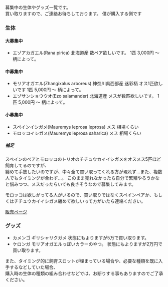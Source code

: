 ---
---

募集中の生体やグッズ一覧です。  
買い取りますので、ご連絡お待ちしております。
僕が購入する側です

### 生体

#### 大募集中

* エゾアカガエル(Rana pirica) 北海道産 数ペア欲しいです。 1匹 3,000円 〜 柄によって。

#### 中募集中

* モリアオガエル(Zhangixalus arboreus) 神奈川県西部産 迷彩柄 オス1匹欲しいです 1匹 5,000円 〜 柄によって。
* エゾサンショウウオ(Ezo salamander) 北海道産 メスが数匹欲しいです。 1匹 5,000円 〜 柄によって。

#### 小募集中

* スペインイシガメ(Mauremys leprosa leprosa) メス 相場くらい
* モロッコイシガメ(Mauremys leprosa saharica) メス 相場くらい

##### 補足

スペインのペアとモロッコのトリオのチチュウカイイシガメをオスメス5匹ほど飼育してるのですが、  
纏めて手放したいのですが、中々全て買い取ってくれる方が現れず…また、複数人でもタイミングが合わず…。 
このまま売れなかったら自分で繁殖やろうかなと悩みつつ、メスだったらいても良さそうなので募集してみます。  

モロッコは欲しがってる人がいるので、買い取りではなくスペインペアか、もしくはチチュウカイイシガメ纏めて欲しいって方がいたら連絡ください。

[販売ページ](https://ikimonooki.com/shopping/creatures)

### グッズ

* カメンゴ ギリシャリクガメ 状態にもよりますが5万で買い取ります。
* ケロンガ モリアオガエルっぽいカラーのやつ。 状態にもよりますが2万円で買い取ります。

また、タイミング的に飼育スロットが埋まっている場合や、必要な種類を既に入手するなどしていた場合、  
購入時の生体の種類の組み合わせなどでは、お断りする事もありますのでご了承ください。  
